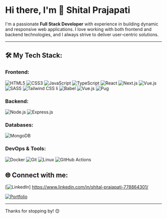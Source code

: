 # Hi there, I'm 👋 Shital Prajapati

I'm a passionate **Full Stack Developer** with experience in building dynamic and responsive web applications. I love working with both frontend and backend technologies, and I always strive to deliver user-centric solutions.

---

## 🛠️ My Tech Stack:

### Frontend:
![HTML5](https://img.shields.io/badge/HTML5-E34F26?style=for-the-badge&logo=html5&logoColor=white)
![CSS3](https://img.shields.io/badge/CSS3-1572B6?style=for-the-badge&logo=css3&logoColor=white)
![JavaScript](https://img.shields.io/badge/JavaScript-F7DF1E?style=for-the-badge&logo=javascript&logoColor=black)
![TypeScript](https://img.shields.io/badge/TypeScript-007ACC?style=for-the-badge&logo=typescript&logoColor=white)
![React](https://img.shields.io/badge/React-20232A?style=for-the-badge&logo=react&logoColor=61DAFB)
![Next.js](https://img.shields.io/badge/Next.js-000000?style=for-the-badge&logo=nextdotjs&logoColor=white)
![Vue.js](https://img.shields.io/badge/Vue.js-35495E?style=for-the-badge&logo=vue.js&logoColor=4FC08D)
![SASS](https://img.shields.io/badge/SASS-CC6699?style=for-the-badge&logo=sass&logoColor=white)
![Tailwind CSS](https://img.shields.io/badge/TailwindCSS-38B2AC?style=for-the-badge&logo=tailwind-css&logoColor=white)
li ![Babel](https://img.shields.io/badge/Babel-F9DC3E?style=for-the-badge&logo=babel&logoColor=black)
![Vue.js](https://img.shields.io/badge/-Vue.js-4FC08D?style=flat&logo=vuedotjs&logoColor=ffffff)
![Pug](https://img.shields.io/badge/-Pug-A86454?style=flat&logo=pug&logoColor=ffffff)


### Backend:
![Node.js](https://img.shields.io/badge/-Node.js-339933?style=flat-square&logo=nodedotjs&logoColor=white)
![Express.js](https://img.shields.io/badge/-Express.js-404D59?style=flat-square)

### Databases:
![MongoDB](https://img.shields.io/badge/-MongoDB-4EA94B?style=flat-square&logo=mongodb&logoColor=white)


### DevOps & Tools:
![Docker](https://img.shields.io/badge/-Docker-2496ED?style=flat-square&logo=docker&logoColor=white)
![Git](https://img.shields.io/badge/-Git-F05032?style=flat-square&logo=git&logoColor=white)
![Linux](https://img.shields.io/badge/-Linux-FCC624?style=flat-square&logo=linux&logoColor=black)
![GitHub Actions](https://img.shields.io/badge/-GitHub_Actions-2088FF?style=flat-square&logo=github-actions&logoColor=white)


## 🌐 Connect with me:

[![LinkedIn](https://img.shields.io/badge/LinkedIn-0077B5?style=flat-square&logo=linkedin&logoColor=white)] https://www.linkedin.com/in/shital-prajapati-778864301/

[![Portfolio](https://img.shields.io/badge/Portfolio-FF7139?style=flat-square&logo=firefoxbrowser&logoColor=white)](https://yourwebsite.com)

---

Thanks for stopping by! 😊
